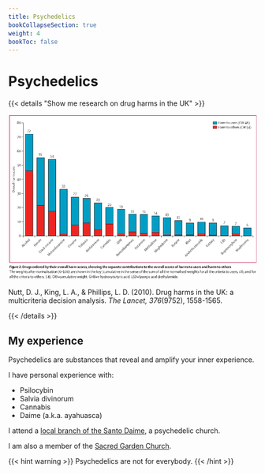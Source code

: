 ```yaml
---
title: Psychedelics
bookCollapseSection: true
weight: 4
bookToc: false
---
```


# Psychedelics

{{< details "Show me research on drug harms in the UK" >}}

![Drug harms](nutt-2010-fig2.png)

Nutt, D. J., King, L. A., & Phillips, L. D. (2010). Drug harms in the UK: a multicriteria decision analysis. *The Lancet, 376*(9752), 1558-1565.

{{< /details >}}

## My experience

Psychedelics are substances that reveal and amplify your inner experience.

I have personal experience with:

*   Psilocybin
*   Salvia divinorum
*   Cannabis
*   Daime (a.k.a. ayahuasca)

I attend a [local branch of the Santo Daime](https://www.chlq.org/), a psychedelic church.

I am also a member of the [Sacred Garden Church](https://sacredgarden.life/).

{{< hint warning >}}
Psychedelics are not for everybody.
{{< /hint >}}
